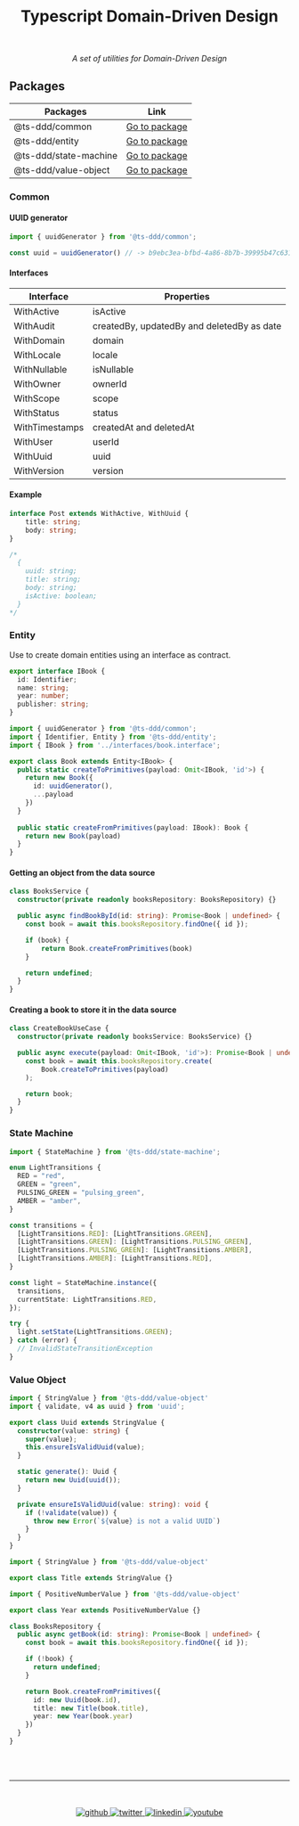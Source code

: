<h1 align="center">Typescript Domain-Driven Design</h1>
<div align="center">
<br>
<p><i>A set of utilities for Domain-Driven Design</i></p>
</div>

## Packages

| Packages              | Link                                                              |
| --------------------- | ----------------------------------------------------------------- |
| @ts-ddd/common        | [Go to package](https://npmjs.com/package/@ts-ddd/common)         |
| @ts-ddd/entity        | [Go to package](https://npmjs.com/package/@ts-ddd/entity)         |
| @ts-ddd/state-machine | [Go to package](https://npmjs.com/package/@ts-ddd/state-machine)  |
| @ts-ddd/value-object  | [Go to package](https://npmjs.com/package/@ts-ddd/value-object)   |

### Common

#### UUID generator

```ts
import { uuidGenerator } from '@ts-ddd/common';

const uuid = uuidGenerator() // -> b9ebc3ea-bfbd-4a86-8b7b-39995b47c631
```

#### Interfaces

| Interface       | Properties                                 |
| -------------- | ------------------------------------------ |
| WithActive     | isActive                                   |
| WithAudit      | createdBy, updatedBy and deletedBy as date |
| WithDomain     | domain                                     |
| WithLocale     | locale                                     |
| WithNullable   | isNullable                                 |
| WithOwner      | ownerId                                    |
| WithScope      | scope                                      |
| WithStatus     | status                                     |
| WithTimestamps | createdAt and deletedAt                    |
| WithUser       | userId                                     |
| WithUuid       | uuid                                       |
| WithVersion    | version                                    |

#### Example

```ts
interface Post extends WithActive, WithUuid {
    title: string;
    body: string;
}

/*
  {
    uuid: string;
    title: string;
    body: string;
    isActive: boolean;
  }
*/
```

### Entity

Use to create domain entities using an interface as contract.

```ts
export interface IBook {
  id: Identifier;
  name: string;
  year: number;
  publisher: string;
}

```

```ts
import { uuidGenerator } from '@ts-ddd/common';
import { Identifier, Entity } from '@ts-ddd/entity';
import { IBook } from '../interfaces/book.interface';

export class Book extends Entity<IBook> {
  public static createToPrimitives(payload: Omit<IBook, 'id'>) {
    return new Book({
      id: uuidGenerator(),
      ...payload
    })
  }
  
  public static createFromPrimitives(payload: IBook): Book {
    return new Book(payload)
  }
}
```

#### Getting an object from the data source

```ts
class BooksService {
  constructor(private readonly booksRepository: BooksRepository) {}

  public async findBookById(id: string): Promise<Book | undefined> {
    const book = await this.booksRepository.findOne({ id });

    if (book) {
        return Book.createFromPrimitives(book)
    }

    return undefined;
  } 
}
```

#### Creating a book to store it in the data source

```ts
class CreateBookUseCase {
  constructor(private readonly booksService: BooksService) {}

  public async execute(payload: Omit<IBook, 'id'>): Promise<Book | undefined> {
    const book = await this.booksRepository.create(
        Book.createToPrimitives(payload)
    );

    return book;
  } 
}
```

### State Machine

```ts
import { StateMachine } from '@ts-ddd/state-machine';

enum LightTransitions {
  RED = "red",
  GREEN = "green",
  PULSING_GREEN = "pulsing_green",
  AMBER = "amber",
}

const transitions = {
  [LightTransitions.RED]: [LightTransitions.GREEN],
  [LightTransitions.GREEN]: [LightTransitions.PULSING_GREEN],
  [LightTransitions.PULSING_GREEN]: [LightTransitions.AMBER],
  [LightTransitions.AMBER]: [LightTransitions.RED],
}

const light = StateMachine.instance({
  transitions,
  currentState: LightTransitions.RED,
});

try {
  light.setState(LightTransitions.GREEN);
} catch (error) {
  // InvalidStateTransitionException
}
```

### Value Object

```ts
import { StringValue } from '@ts-ddd/value-object'
import { validate, v4 as uuid } from 'uuid';

export class Uuid extends StringValue {
  constructor(value: string) {
    super(value);
    this.ensureIsValidUuid(value);
  }

  static generate(): Uuid {
    return new Uuid(uuid());
  }

  private ensureIsValidUuid(value: string): void {
    if (!validate(value)) {
      throw new Error(`${value} is not a valid UUID`)
    }
  }
}
```

```ts
import { StringValue } from '@ts-ddd/value-object'

export class Title extends StringValue {}
```

```ts
import { PositiveNumberValue } from '@ts-ddd/value-object'

export class Year extends PositiveNumberValue {}
```

```ts
class BooksRepository {
  public async getBook(id: string): Promise<Book | undefined> {
    const book = await this.booksRepository.findOne({ id });

    if (!book) {
      return undefined;
    }

    return Book.createFromPrimitives({
      id: new Uuid(book.id),
      title: new Title(book.title),
      year: new Year(book.year)
    })
  }
}
```

<br>
<br>

---

<br>
<br>

<div align="center">
    <a href="https://github.com/fdorantesm" target="_blank">
        <img src="https://img.shields.io/badge/github-%2324292e.svg?&style=for-the-badge&logo=github&logoColor=white" alt="github" style="margin-bottom: 5px;" />
    </a>
    <a href="https://twitter.com/fdorantesm" target="_blank">
        <img src="https://img.shields.io/badge/twitter-%2300acee.svg?&style=for-the-badge&logo=twitter&logoColor=white" alt="twitter" style="margin-bottom: 5px;" />
    </a>
    <a href="https://linkedin.com/in/fdorantesm" target="_blank">
        <img src="https://img.shields.io/badge/linkedin-%231E77B5.svg?&style=for-the-badge&logo=linkedin&logoColor=white" alt="linkedin" style="margin-bottom: 5px;" />
    </a>
    <a href="https://www.youtube.com/user/FernandoDorantes" target="_blank">
        <img src="https://img.shields.io/badge/youtube-%23EE4831.svg?&style=for-the-badge&logo=youtube&logoColor=white" alt="youtube" style="margin-bottom: 5px;" />
    </a>
</div>